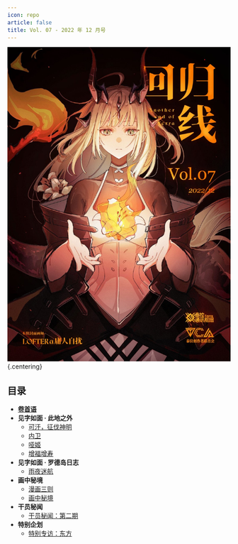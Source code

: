 ```yaml
---
icon: repo
article: false
title: Vol. 07 - 2022 年 12 月号
---
```


![](./res/cover.jpg) {.centering}

## 目录

- [**卷首语**](intro.html)
- **见字如面 · 此地之外**
  - [可汗，征伐神明](article1.html)
  - [内卫](article2.html)
  - [哑姬](article3.html)
  - [增福增寿](article5.html)
- **见字如面 · 罗德岛日志**
  - [雨夜迷航](article4.html)
- **画中秘境**
  - [漫画三则](comic1.html)
  - [画中秘境](paintings.html)
- **干员秘闻**
  - [干员秘闻：第二期](ope_sec.html)
- **特别企划**
  - [特别专访：东方](interview.html)

<ArticleAd />